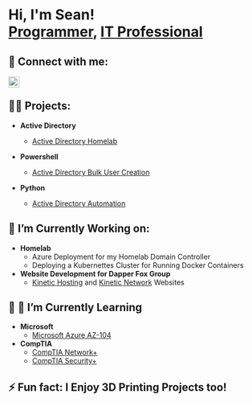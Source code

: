 <h1>Hi, I'm Sean! <br/><a href="https://github.com/SeanTheFolder">Programmer</a>, <a href="https://www.linkedin.com/in/sean-welding/">IT Professional</a>

<h2> 🤳 Connect with me: </h2>

[<img align="left" alt="SeanWelding | LinkedIn" width="22px" src="https://cdn.jsdelivr.net/npm/simple-icons@v3/icons/linkedin.svg" />][linkedin]

[linkedin]: https://linkedin.com/in/sean-welding
<br>

<h2>👨‍💻 Projects: </h2>

- <b>Active Directory</b>
  - [Active Directory Homelab](https://github.com/SeanTheFolder/AD_Homelab)

- <b>Powershell</b>
  - [Active Directory Bulk User Creation](https://github.com/SeanTheFolder/AD_PS)

- <b>Python</b>
  - [Active Directory Automation](https://github.com/SeanTheFolder/AD_PythonAutomation)

<h2>🔭 I’m Currently Working on: </h2>
  
- <b>Homelab</b>
  - Azure Deployment for my Homelab Domain Controller
  - Deploying a Kubernettes Cluster for Running Docker Containers
- <b>Website Development for Dapper Fox Group</b>
  - [Kinetic Hosting](https://kinetichosting.net) and [Kinetic Network](https://kineticnetwork.net) Websites
  
<h2>🔭 🌱 I’m Currently Learning </h2>

- <b>Microsoft</b>
  - [Microsoft Azure AZ-104](https://learn.microsoft.com/en-us/training/paths/az-104-administrator-prerequisites/)
- <b>CompTIA</b>
  - [CompTIA Network+](https://www.comptia.org/training/by-certification/network)
  - [CompTIA Security+](https://www.comptia.org/training/by-certification/security)
  
<h2>⚡ Fun fact: I Enjoy 3D Printing Projects too! </h2>



<!--
- 
- 👯 I’m looking to collaborate on ...
- 🤔 I’m looking for help with ...
- 💬 Ask me about ...
- 📫 How to reach me: ...
-->
